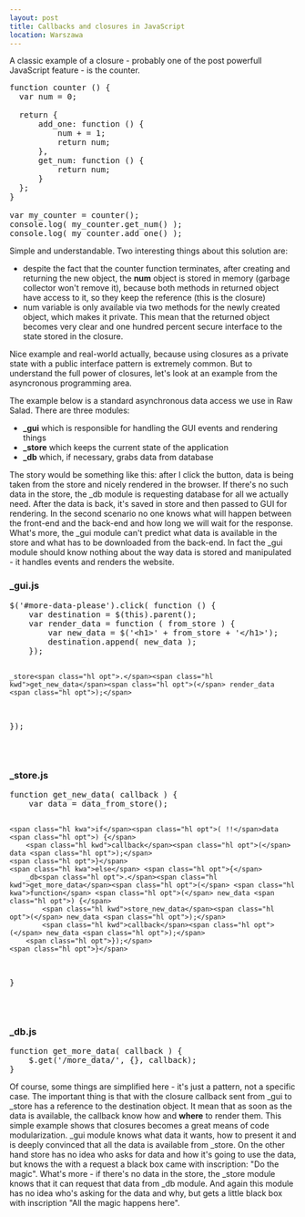 ```yaml
---
layout: post
title: Callbacks and closures in JavaScript
location: Warszawa
---
```

A classic example of a closure - probably one of the post powerfull JavaScript feature - is the counter.

<pre><span class="hl kwa">function</span> <span class="hl kwd">counter</span> <span class="hl opt">() {</span>
  <span class="hl kwa">var</span> num <span class="hl opt">=</span> <span class="hl num">0</span><span class="hl opt">;</span>

  <span class="hl kwa">return</span> <span class="hl opt">{</span>
      add_one<span class="hl opt">:</span> <span class="hl kwa">function</span> <span class="hl opt">() {</span>
          num <span class="hl opt">+ =</span> <span class="hl num">1</span><span class="hl opt">;</span>
          <span class="hl kwa">return</span> num<span class="hl opt">;</span>
      <span class="hl opt">},</span>
      get_num<span class="hl opt">:</span> <span class="hl kwa">function</span> <span class="hl opt">() {</span>
          <span class="hl kwa">return</span> num<span class="hl opt">;</span>
      <span class="hl opt">}</span>
  <span class="hl opt">};</span>
<span class="hl opt">}</span>

<span class="hl kwa">var</span> my_counter <span class="hl opt">=</span> <span class="hl kwd">counter</span><span class="hl opt">();</span>
console<span class="hl opt">.</span><span class="hl kwd">log</span><span class="hl opt">(</span> my_counter<span class="hl opt">.</span><span class="hl kwd">get_num</span><span class="hl opt">() );</span>
console<span class="hl opt">.</span><span class="hl kwd">log</span><span class="hl opt">(</span> my_counter<span class="hl opt">.</span><span class="hl kwd">add_one</span><span class="hl opt">() );</span> </pre>

Simple and understandable. Two interesting things about this solution are:
  
*  despite the fact that the counter function terminates, after creating and 
returning the new object, the __num__ object is stored in memory (garbage 
collector won't remove it), because both methods in returned object have
access to it, so they keep the reference (this is the closure)
*  num variable is only available via two methods for the newly created object, 
which makes it private. This mean that the returned object becomes very clear 
and one hundred percent secure interface to the state stored in the closure.

Nice example and real-world actually, because using closures as a private 
state with a public interface pattern is extremely common. But to understand 
the full power of closures, let's look at an example from the asyncronous
programming area.

The example below is a standard asynchronous data access we use in Raw Salad. 
There are three modules:
*  **\_gui** which is responsible for handling the GUI events and rendering things
*  **\_store** which keeps the current state of the application
*  **\_db** which, if necessary, grabs data from database

The story would be something like this: after I click the button, data is being
taken from the store and nicely rendered in the browser. If there's no such data
in the store, the \_db module is requesting database for all we actually need.
After the data is back, it's saved in store and then passed to GUI for rendering.
In the second scenario no one knows what will happen between the front-end and 
the back-end and how long we will wait for the response. What's more,
the \_gui module can't predict what data is available in the store and what has
to be downloaded from the back-end. In fact the \_gui module should know nothing
about the way data is stored and manipulated - it handles events and renders
the website. 
  
<h3>_gui.js</h3>
<pre>$<span class="hl opt">(</span><span class="hl str">'#more-data-please'</span><span class="hl opt">).</span><span class="hl kwd">click</span><span class="hl opt">(</span> <span class="hl kwa">function</span> <span class="hl opt">() {</span>
    <span class="hl kwa">var</span> destination <span class="hl opt">=</span> $<span class="hl opt">(</span><span class="hl kwa">this</span><span class="hl opt">).</span><span class="hl kwd">parent</span><span class="hl opt">();</span>
    <span class="hl kwa">var</span> render_data <span class="hl opt">=</span> <span class="hl kwa">function</span> <span class="hl opt">(</span> from_store <span class="hl opt">) {</span>
        <span class="hl kwa">var</span> new_data <span class="hl opt">=</span> $<span class="hl opt">(</span><span class="hl str">'&lt;h1&gt;'</span> <span class="hl opt">+</span> from_store <span class="hl opt">+</span> <span class="hl str">'&lt;/h1&gt;'</span><span class="hl opt">);</span>
        destination<span class="hl opt">.</span><span class="hl kwd">append</span><span class="hl opt">(</span> new_data <span class="hl opt">);</span>
    <span class="hl opt">});</span>

    _store<span class="hl opt">.</span><span class="hl kwd">get_new_data</span><span class="hl opt">(</span> render_data <span class="hl opt">);</span>
<span class="hl opt">});</span></pre>

<br />
<h3>_store.js</h3>
<pre><span class="hl kwa">function</span> <span class="hl kwd">get_new_data</span><span class="hl opt">(</span> callback <span class="hl opt">) {</span>
    <span class="hl kwa">var</span> data <span class="hl opt">=</span> <span class="hl kwd">data_from_store</span><span class="hl opt">();</span>

    <span class="hl kwa">if</span><span class="hl opt">( !!</span>data <span class="hl opt">) {</span>
        <span class="hl kwd">callback</span><span class="hl opt">(</span> data <span class="hl opt">);</span>
    <span class="hl opt">}</span>
    <span class="hl kwa">else</span> <span class="hl opt">{</span>
        _db<span class="hl opt">.</span><span class="hl kwd">get_more_data</span><span class="hl opt">(</span> <span class="hl kwa">function</span> <span class="hl opt">(</span> new_data <span class="hl opt">) {</span>
            <span class="hl kwd">store_new_data</span><span class="hl opt">(</span> new_data <span class="hl opt">);</span>
            <span class="hl kwd">callback</span><span class="hl opt">(</span> new_data <span class="hl opt">);</span>
        <span class="hl opt">});</span>
    <span class="hl opt">}</span>
<span class="hl opt">}</span></pre>

<br />
<h3>_db.js</h3>
<pre><span class="hl kwa">function</span> <span class="hl kwd">get_more_data</span><span class="hl opt">(</span> callback <span class="hl opt">) {</span>
    $<span class="hl opt">.</span><span class="hl kwd">get</span><span class="hl opt">(</span><span class="hl str">'/more_data/'</span><span class="hl opt">, {},</span> callback<span class="hl opt">);</span>
<span class="hl opt">}</span></pre>

Of course, some things are simplified here - it's just a pattern, not 
a specific case. The important thing is that with the closure callback 
sent from \_gui to \_store has a reference to the destination object.
It mean that as soon as the data is available, the callback know how 
and **where** to render them. 
This simple example shows that closures becomes a great means of code 
modularization. \_gui module knows what data it wants, how to present 
it and is deeply convinced that all the data is available from \_store.
On the other hand store has no idea who asks for data and how it's going
to use the data, but knows the with a request a black box came with inscription:
"Do the magic". What's more - if there's no data in the store, the \_store 
module knows that it can request that data from \_db module. And again
this module has no idea who's asking for the data and why, but gets a 
little black box with inscription "All the magic happens here". 
